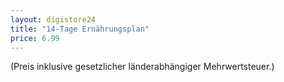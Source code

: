 ```yaml
---
layout: digistore24
title: "14-Tage Ernährungsplan"
price: 6.99
---
```

(Preis inklusive gesetzlicher l&#xE4;nderabh&#xE4;ngiger Mehrwertsteuer.)